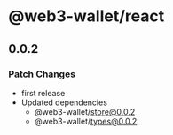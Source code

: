 # @web3-wallet/react

## 0.0.2

### Patch Changes

- first release
- Updated dependencies
  - @web3-wallet/store@0.0.2
  - @web3-wallet/types@0.0.2
